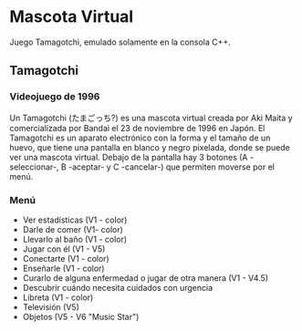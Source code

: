 # Mascota Virtual
Juego Tamagotchi, emulado solamente en la consola C++.
## Tamagotchi
### Videojuego de 1996
Un Tamagotchi (たまごっち?) es una mascota virtual creada por Aki Maita y comercializada por Bandai el 23 de noviembre de 1996 en Japón. El Tamagotchi es un aparato electrónico con la forma y el tamaño de un huevo, que tiene una pantalla en blanco y negro pixelada, donde se puede ver una mascota virtual. Debajo de la pantalla hay 3 botones (A -seleccionar-, B -aceptar- y C -cancelar-) que permiten moverse por el menú.
### Menú
* Ver estadísticas (V1 - color)
* Darle de comer (V1- color)
* Llevarlo al baño (V1 - color)
* Jugar con él (V1 - V5)
* Conectarte (V1 - color)
* Enseñarle (V1 - color)
* Curarlo de alguna enfermedad o jugar de otra manera (V1 - V4.5)
* Descubrir cuándo necesita cuidados con urgencia
* Libreta (V1 - color)
* Televisión (V5)
* Objetos (V5 - V6 "Music Star")
